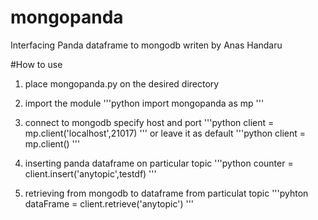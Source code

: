 # mongopanda
Interfacing Panda dataframe to mongodb
writen by Anas Handaru


#How to use
1. place mongopanda.py on the desired directory

2. import the module
'''python
import mongopanda as mp
'''

3. connect to mongodb specify host and port
'''python
client = mp.client('localhost',21017)
'''
or leave it as default 
'''python
client = mp.client()
'''

4. inserting panda dataframe on particular topic
'''python
counter = client.insert('anytopic',testdf)
'''

5. retrieving from mongodb to dataframe from particulat topic
'''pyhton
dataFrame = client.retrieve('anytopic')
'''
